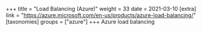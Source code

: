 +++
title = "Load Balancing (Azure)"
weight = 33
date = 2021-03-10
[extra]
link = "https://azure.microsoft.com/en-us/products/azure-load-balancing/"
[taxonomies]
groups = ["azure"]
+++
Azure load balancing

